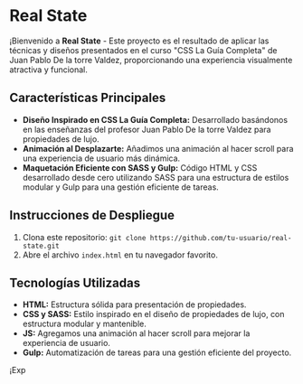 # Real State

¡Bienvenido a **Real State** - Este proyecto es el resultado de aplicar las técnicas y diseños presentados en el curso "CSS La Guía Completa" de Juan Pablo De la torre Valdez, proporcionando una experiencia visualmente atractiva y funcional.

## Características Principales

- **Diseño Inspirado en CSS La Guía Completa:** Desarrollado basándonos en las enseñanzas del profesor Juan Pablo De la torre Valdez para propiedades de lujo.
- **Animación al Desplazarte:** Añadimos una animación al hacer scroll para una experiencia de usuario más dinámica.
- **Maquetación Eficiente con SASS y Gulp:** Código HTML y CSS desarrollado desde cero utilizando SASS para una estructura de estilos modular y Gulp para una gestión eficiente de tareas.

## Instrucciones de Despliegue

1. Clona este repositorio: `git clone https://github.com/tu-usuario/real-state.git`
2. Abre el archivo `index.html` en tu navegador favorito.

## Tecnologías Utilizadas

- **HTML:** Estructura sólida para presentación de propiedades.
- **CSS y SASS:** Estilo inspirado en el diseño de propiedades de lujo, con estructura modular y mantenible.
- **JS:** Agregamos una animación al hacer scroll para mejorar la experiencia de usuario.
- **Gulp:** Automatización de tareas para una gestión eficiente del proyecto.

¡Exp
